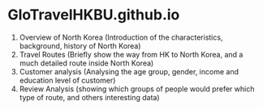 # GloTravelHKBU.github.io
1. Overview of North Korea (Introduction of the characteristics, background, history of North Korea)
2. Travel Routes (Briefly show the way from HK to North Korea, and a much detailed route inside North Korea)
3. Customer analysis (Analysing the age group, gender, income and education level of customer)
4. Review Analysis (showing which groups of people would prefer which type of route, and others interesting data)
